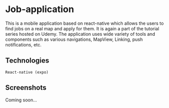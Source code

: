 # Job-application
This is a mobile application based on react-native which allows the users to find jobs on a real map and apply for them. It is again a part of the tutorial series hosted on Udemy. The application uses wide variety of tools and components such as various navigations, MapView, Linking, push notifications, etc. 

## Technologies
`React-native (expo)`

## Screenshots

Coming soon...
